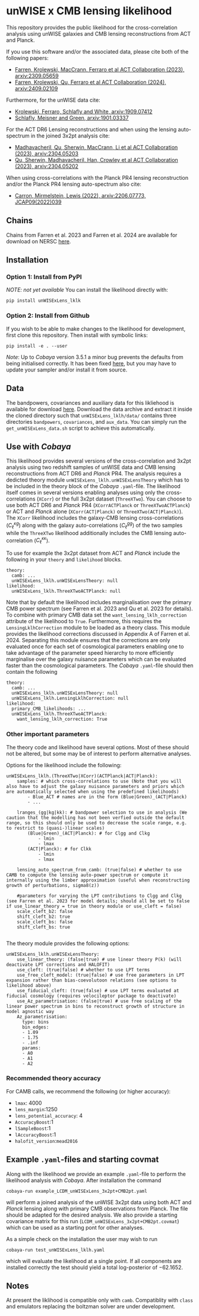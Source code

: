 # unWISE x CMB lensing likelihood

This repository provides the public likelihood for the cross-correlation analysis using unWISE galaxies and CMB lensing reconstructions from ACT and Planck.

If you use this software and/or the associated data, please cite both of the following papers:
- [Farren, Krolewski, MacCrann, Ferraro et al ACT Collaboration (2023), arxiv:2309.05659](https://arxiv.org/abs/2309.05659)
- [Farren, Krolewski, Qu, Ferraro et al ACT Collaboration (2024), arxiv:2409.02109](https://arxiv.org/abs/2409.02109)

Furthermore, for the unWISE data cite:
- [Krolewski, Ferraro, Schlafly and White, arxiv:1909.07412](https://arxiv.org/abs/1909.07412)
- [Schlafly, Meisner and Green, arxiv:1901.03337](https://arxiv.org/abs/1901.03337)

For the ACT DR6 Lensing reconstructions and when using the lensing auto-spectrum in the joined 3x2pt analysis cite:
- [Madhavacheril, Qu, Sherwin, MacCrann, Li et al ACT Collaboration (2023), arxiv:2304.05203](https://arxiv.org/abs/2304.05203)
- [Qu, Sherwin, Madhavacheril, Han, Crowley et al ACT Collaboration (2023), arxiv:2304.05202](https://arxiv.org/abs/2304.05202)

When using cross-correlations with the Planck PR4 lensing reconstruction and/or the Planck PR4 lensing auto-spectrum also cite:
- [Carron, Mirmelstein, Lewis (2022), arxiv:2206.07773, JCAP09(2022)039](https://arxiv.org/abs/2206.07773)


## Chains

Chains from Farren et al. 2023 and Farren et al. 2024 are available for download on NERSC [here](https://portal.nersc.gov/project/act/act_x_unWISE_xcorr+3x2pt/).

## Installation
### Option 1: Install from PyPI
*NOTE: not yet available*
You can install the likelihood directly with:

    pip install unWISExLens_lklk

### Option 2: Install from Github
If you wish to be able to make changes to the likelihood for development, first clone this repository. Then install with symbolic links:

    pip install -e . --user

*Note*: Up to *Cobaya* version 3.5.1 a minor bug prevents the defaults from being initialised correctly. It has been fixed [here](https://github.com/CobayaSampler/cobaya/pull/360), but you may have to update your sampler and/or install it from source.

## Data
The bandpowers, covariances and auxiliary data for this likliehood is available for download [here](https://portal.nersc.gov/project/act/act_x_unWISE_xcorr+3x2pt/data_unWISExLens.tar.gz). Download the data archive and extract it inside the cloned directory such that `unWISExLens_lklh/data/` contains three directories `bandpowers`, `covariances`, and `aux_data`. You can simply run the `get_unWISExLens_data.sh` script to achieve this automatically.

## Use with *Cobaya*

This likelihood provides several versions of the cross-correlation and 3x2pt analysis using two redshift samples of unWISE data and CMB lensing reconstructions from ACT DR6 and *Planck* PR4. The analysis requires a dedicted theory module `unWISExLens_lklh.unWISExLensTheory` which has to be included in the theory block of the *Cobaya* `.yaml`-file. The likelihood itself comes in several versions enabling analyses using only the cross-correlations (`XCorr`) or the full 3x2pt dataset (`ThreeXTwo`). You can choose to use both ACT DR6 and *Planck* PR4 (`XCorrACTPlanck` or `ThreeXTwoACTPlanck`) or ACT and *Planck* alone (`XCorr(ACT|Planck)` or `ThreeXTwo(ACT|Planck)`). The `XCorr` likelihood includes the galaxy-CMB lensing cross-correlations ($C_\ell^{\kappa g}$) along with the galaxy auto-correlations ($C_\ell^{gg}$) of the two samples while the `ThreeXTwo` likelihood additionally includes the CMB lensing auto-correlation ($C_\ell^{\kappa \kappa}$).

To use for example the 3x2pt dataset from ACT and *Planck* include the following in your `theory` and `likelihood` blocks.

```
theory:
  camb: ...
  unWISExLens_lklh.unWISExLensTheory: null
likelihood:
  unWISExLens_lklh.ThreeXTwoACTPlanck: null
```

Note that by default the likelihood includes marginalisation over the primary CMB power spectrum (see Farren et al. 2023 and Qu et al. 2023 for details). To combine with primary CMB data set the `want_lensing_lklh_correction` attribute of the likelihood to `True`. Furthermore, this requires the `LensingLklhCorrection` module to be loaded as a theory class. This module provides the likelihood corrections discussed in Appendix A of Farren et al. 2024. Separating this module ensures that the corrections are only evaluated once for each set of cosmological parameters enabling one to take advantage of the parameter speed hierarchy to more efficiently marginalise over the galaxy nuisance parameters which can be evaluated faster than the cosmological parameters. The *Cobaya* `.yaml`-file should then contain the following

```
theory:
  camb: ...
  unWISExLens_lklh.unWISExLensTheory: null
  unWISExLens_lklh.LensingLklhCorrection: null
likelihood:
  primary_CMB_likelihoods: ...
  unWISExLens_lklh.ThreeXTwoACTPlanck:
    want_lensing_lklh_correction: True
```

### Other important parameters

The theory code and likelihood have several options. Most of these should not be altered, but some may be of interest to perform alternative analyses.

Options for the likelihood include the following:

```
unWISExLens_lklh.(ThreeXTwo|XCorr)(ACTPlanck|ACT|Planck):
    samples: # which cross-correlations to use (Note that you will also have to adjust the galaxy nuisance parameters and priors which are automatically selected when using the predefined likelihoods)
        - Blue_ACT # names are in the form (Blue|Green)_(ACT|Planck)
        - ...

    lranges_(gg|kg|kk): # bandpower selection to use in analysis (We caution that the modelling has not been verfied outside the default range, so this should only be used to decrease the scale range, e.g. to restrict to (quasi-)linear scales)
        (Blue|Green)_(ACT|Planck): # for Clgg and Clkg
            - lmin
            - lmax
        (ACT|Planck): # for Clkk
            - lmin
            - lmax

    lensing_auto_spectrum_from_camb: (true|false) # whether to use CAMB to compute the lensing auto-power spectrum or compute it internally using the limber approximation (useful when reconstructing growth of perturbations, sigma8(z))

    #parameters for varying the LPT contributions to Clgg and Clkg (see Farren et al. 2023 for model details; should all be set to false if use_linear_theory = true in theory module or use_cleft = false)
    scale_cleft_b2: false
    shift_cleft_b2: true
    scale_cleft_bs: false
    shift_cleft_bs: true
    
```
The theory module provides the following options:
```
unWISExLens_lklh.unWISExLensTheory:
    use_linear_theory: (false|true) # use linear theory P(k) (will deactivate LPT corrections and HALOFIT)
    use_cleft: (true|false) # whether to use LPT terms
    use_free_cleft_model: (true|false) # use free parameters in LPT expansion rather than bias-coevolutoon relations (see options to likelihood above)
    use_fiducial_cleft: (true|false) # use LPT terms evaluated at fiducial cosmology (requires velocileptor package to deactivate)
    use_Az_parametrisation: (false|true) # use free scaling of the linear power spectrum in bins to reconstruct growth of structure in model agnostic way
    Az_parametrisation:
      type: bins
      bin_edges:
      - 1.09
      - 1.75
      - .inf
      params:
      - A0
      - A1
      - A2
```

### Recommended theory accuracy

For CAMB calls, we recommend the following (or higher accuracy):
- `lmax`: 4000
- `lens_margin`:1250
- `lens_potential_accuracy`: 4
- `AccuracyBoost`:1
- `lSampleBoost`:1
- `lAccuracyBoost`:1
- `halofit_version`:`mead2016`

## Example `.yaml`-files and starting covmat

Along with the likelihood we provide an example `.yaml`-file to perform the likelihood analysis with *Cobaya*. After installation the command

    cobaya-run example_LCDM_unWISExLens_3x2pt+CMB2pt.yaml

will perform a joined analysis of the unWISE 3x2pt data using both ACT and *Planck* lensing along with primary CMB observations from Planck. The file should be adapted for the desired analysis. We also provide a starting covariance matrix for this run (`LCDM_unWISExLens_3x2pt+CMB2pt.covmat`) which can be used as a starting pont for other analyses.

As a simple check on the installation the user may wish to run

    cobaya-run test_unWISExLens_lklh.yaml

which will evaluate the likelihood at a single point. If all components are installed correctly the test should yield a total log-posterior of $-62.1652$.

## Notes

At present the liklihood is compatible only with `camb`. Compatiblity with `class` and emulators replacing the boltzman solver are under development.

